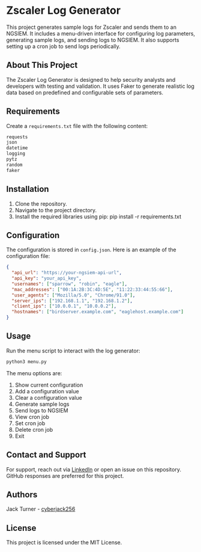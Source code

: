 # Zscaler Log Generator

This project generates sample logs for Zscaler and sends them to an NGSIEM. It includes a menu-driven interface for configuring log parameters, generating sample logs, and sending logs to NGSIEM. It also supports setting up a cron job to send logs periodically.

## About This Project

The Zscaler Log Generator is designed to help security analysts and developers with testing and validation. It uses Faker to generate realistic log data based on predefined and configurable sets of parameters.

## Requirements

Create a `requirements.txt` file with the following content:
```txt
requests
json
datetime
logging
pytz
random
faker
```
## Installation

1. Clone the repository.
2. Navigate to the project directory.
3. Install the required libraries using pip:
   pip install -r requirements.txt

## Configuration

The configuration is stored in `config.json`. Here is an example of the configuration file:
```json
{
  "api_url": "https://your-ngsiem-api-url",
  "api_key": "your_api_key",
  "usernames": ["sparrow", "robin", "eagle"],
  "mac_addresses": ["00:1A:2B:3C:4D:5E", "11:22:33:44:55:66"],
  "user_agents": ["Mozilla/5.0", "Chrome/91.0"],
  "server_ips": ["192.168.1.1", "192.168.1.2"],
  "client_ips": ["10.0.0.1", "10.0.0.2"],
  "hostnames": ["birdserver.example.com", "eaglehost.example.com"]
}
```

## Usage

Run the menu script to interact with the log generator:
```bash
python3 menu.py
```
The menu options are:

1. Show current configuration
2. Add a configuration value
3. Clear a configuration value
4. Generate sample logs
5. Send logs to NGSIEM
6. View cron job
7. Set cron job
8. Delete cron job
0. Exit

## Contact and Support

For support, reach out via [LinkedIn](https://www.linkedin.com/in/cyberjack256) or open an issue on this repository. GitHub responses are preferred for this project.

## Authors

Jack Turner - [cyberjack256](https://github.com/cyberjack256)

## License

This project is licensed under the MIT License.